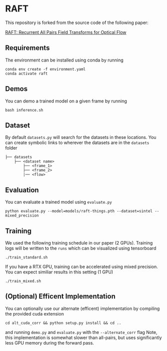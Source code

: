 # RAFT
This repository is forked from the source code of the following paper:

[RAFT: Recurrent All Pairs Field Transforms for Optical Flow](https://arxiv.org/pdf/2003.12039.pdf)<br/>

## Requirements
The environment can be installed using conda by running
```Shell
conda env create -f environment.yaml
conda activate raft
```

## Demos
You can demo a trained model on a given frame by running
```Shell
bash inference.sh
```

## Dataset
By default `datasets.py` will search for the datasets in these locations. You can create symbolic links to wherever the datasets are in the `datasets` folder

```Shell
├── datasets
    ├── <dataset name>
        ├── <frame_1>
        ├── <frame_2>
        |── <flow>
```

## Evaluation
You can evaluate a trained model using `evaluate.py`
```Shell
python evaluate.py --model=models/raft-things.pth --dataset=sintel --mixed_precision
```

## Training
We used the following training schedule in our paper (2 GPUs). Training logs will be written to the `runs` which can be visualized using tensorboard
```Shell
./train_standard.sh
```

If you have a RTX GPU, training can be accelerated using mixed precision. You can expect similiar results in this setting (1 GPU)
```Shell
./train_mixed.sh
```

## (Optional) Efficent Implementation
You can optionally use our alternate (efficent) implementation by compiling the provided cuda extension
```Shell
cd alt_cuda_corr && python setup.py install && cd ..
```
and running `demo.py` and `evaluate.py` with the `--alternate_corr` flag Note, this implementation is somewhat slower than all-pairs, but uses significantly less GPU memory during the forward pass.
